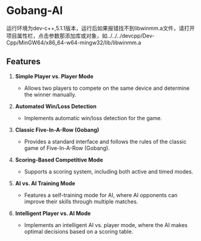 # Gobang-AI

运行环境为dev-c++,5.1.1版本，运行后如果报错找不到libwinmm.a文件，请打开项目属性栏，点击参数那添加库或对象，如../../../devcpp/Dev-Cpp/MinGW64/x86_64-w64-mingw32/lib/libwinmm.a

## Features

1. **Simple Player vs. Player Mode**
   - Allows two players to compete on the same device and determine the winner manually.

2. **Automated Win/Loss Detection**
   - Implements automatic win/loss detection for the game.

3. **Classic Five-In-A-Row (Gobang)**
   - Provides a standard interface and follows the rules of the classic game of Five-In-A-Row (Gobang).

4. **Scoring-Based Competitive Mode**
   - Supports a scoring system, including both active and timed modes.

5. **AI vs. AI Training Mode**
   - Features a self-training mode for AI, where AI opponents can improve their skills through multiple matches.

6. **Intelligent Player vs. AI Mode**
   - Implements an intelligent AI vs. player mode, where the AI makes optimal decisions based on a scoring table.

